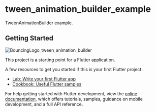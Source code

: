 # tween_animation_builder_example

TweenAnimationBuilder example.

## Getting Started

![BouncingLogo_tween_animation_builder](https://github.com/sivakarthikayan-cs/tween_animation_builder_examples/assets/139855522/4b0ace59-34c3-40fc-8592-329486fca3c1)



This project is a starting point for a Flutter application.

A few resources to get you started if this is your first Flutter project:

- [Lab: Write your first Flutter app](https://docs.flutter.dev/get-started/codelab)
- [Cookbook: Useful Flutter samples](https://docs.flutter.dev/cookbook)

For help getting started with Flutter development, view the
[online documentation](https://docs.flutter.dev/), which offers tutorials,
samples, guidance on mobile development, and a full API reference.
